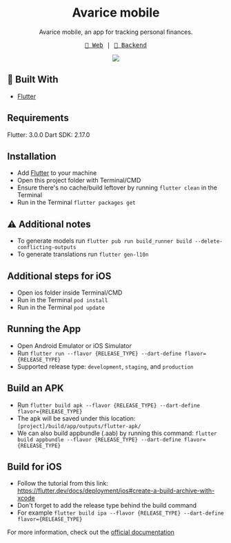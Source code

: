 <h1 align=center>Avarice mobile</h1>
<p align=center>
  Avarice mobile, an app for tracking personal finances.
</p>

<p align="center">
  <samp>
    <a href="https://github.com/MatijaNovosel/avarice">🌟 Web</a> |
    <a href="https://github.com/MatijaNovosel/avarice-backend">📱 Backend</a>
  </samp>
</p>

<p align=center>
  <img src="https://user-images.githubusercontent.com/36193643/192747548-dddc6563-5e43-4cfa-8d26-520d64d4b01a.png" />
</p>

## 🔨 Built With

- [Flutter](https://flutter.dev/)

## Requirements

Flutter: 3.0.0
Dart SDK: 2.17.0

## Installation

- Add [Flutter](https://flutter.dev/docs/get-started/install "Flutter") to your machine
- Open this project folder with Terminal/CMD
- Ensure there's no cache/build leftover by running `flutter clean` in the Terminal
- Run in the Terminal `flutter packages get`

## ⚠️ Additional notes

- To generate models run `flutter pub run build_runner build --delete-conflicting-outputs`
- To generate translations run `flutter gen-l10n`

## Additional steps for iOS

- Open ios folder inside Terminal/CMD
- Run in the Terminal `pod install`
- Run in the Terminal `pod update`

## Running the App

- Open Android Emulator or iOS Simulator
- Run `flutter run --flavor {RELEASE_TYPE} --dart-define flavor={RELEASE_TYPE}`
- Supported release type: `development`, `staging`, and `production`

## Build an APK

- Run `flutter build apk --flavor {RELEASE_TYPE} --dart-define flavor={RELEASE_TYPE}`
- The apk will be saved under this location: `[project]/build/app/outputs/flutter-apk/`
- We can also build appbundle (.aab) by running this command: `flutter build appbundle --flavor {RELEASE_TYPE} --dart-define flavor={RELEASE_TYPE}`

## Build for iOS

- Follow the tutorial from this link: https://flutter.dev/docs/deployment/ios#create-a-build-archive-with-xcode
- Don't forget to add the release type behind the build command
- For example `flutter build ipa --flavor {RELEASE_TYPE} --dart-define flavor={RELEASE_TYPE}`

For more information, check out the [official documentation](https://flutter.dev/docs "documentation")
